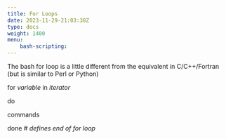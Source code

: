 ```yaml
---
title: For Loops
date: 2023-11-29-21:03:38Z
type: docs 
weight: 1400
menu: 
    bash-scripting:
---
```



The bash for loop is a little different from the equivalent in C/C++/Fortran (but is similar to Perl or Python)

for  _variable_  in  _iterator_

do

commands

done  _# defines end of for loop_

